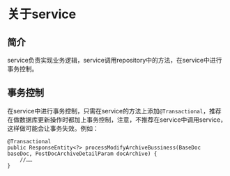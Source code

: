 # 关于service

## 简介

service负责实现业务逻辑，service调用repository中的方法，在service中进行事务控制。

## 事务控制  
   在service中进行事务控制，只需在service的方法上添加`@Transactional`，推荐在做数据库更新操作时都加上事务控制，注意，不推荐在service中调用service，这样做可能会让事务失效。例如：

    @Transactional
    public ResponseEntity<?> processModifyArchiveBussiness(BaseDoc baseDoc, PostDocArchiveDetailParam docArchive) {
        //……
    }
